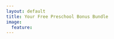 ```yaml
---
layout: default
title: Your Free Preschool Bonus Bundle
image:
  feature: 
---
```

<div id="fd-form-662041bd6ede890dbd8b8381"></div>
<script>
  window.fd('form', {
    formId: '662041bd6ede890dbd8b8381',
    containerEl: '#fd-form-662041bd6ede890dbd8b8381'
  });
</script>